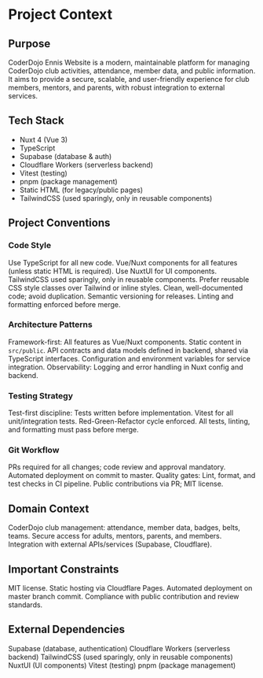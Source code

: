 # Project Context

## Purpose
CoderDojo Ennis Website is a modern, maintainable platform for managing CoderDojo club activities, attendance, member data, and public information. It aims to provide a secure, scalable, and user-friendly experience for club members, mentors, and parents, with robust integration to external services.

## Tech Stack
- Nuxt 4 (Vue 3)
- TypeScript
- Supabase (database & auth)
- Cloudflare Workers (serverless backend)
- Vitest (testing)
- pnpm (package management)
- Static HTML (for legacy/public pages)
- TailwindCSS (used sparingly, only in reusable components)

## Project Conventions

### Code Style
Use TypeScript for all new code.
Vue/Nuxt components for all features (unless static HTML is required).
Use NuxtUI for UI components.
TailwindCSS used sparingly, only in reusable components.
Prefer reusable CSS style classes over Tailwind or inline styles.
Clean, well-documented code; avoid duplication.
Semantic versioning for releases.
Linting and formatting enforced before merge.

### Architecture Patterns
Framework-first: All features as Vue/Nuxt components.
Static content in `src/public`.
API contracts and data models defined in backend, shared via TypeScript interfaces.
Configuration and environment variables for service integration.
Observability: Logging and error handling in Nuxt config and backend.

### Testing Strategy
Test-first discipline: Tests written before implementation.
Vitest for all unit/integration tests.
Red-Green-Refactor cycle enforced.
All tests, linting, and formatting must pass before merge.

### Git Workflow
PRs required for all changes; code review and approval mandatory.
Automated deployment on commit to master.
Quality gates: Lint, format, and test checks in CI pipeline.
Public contributions via PR; MIT license.

## Domain Context
CoderDojo club management: attendance, member data, badges, belts, teams.
Secure access for adults, mentors, parents, and members.
Integration with external APIs/services (Supabase, Cloudflare).

## Important Constraints
MIT license.
Static hosting via Cloudflare Pages.
Automated deployment on master branch commit.
Compliance with public contribution and review standards.

## External Dependencies
Supabase (database, authentication)
Cloudflare Workers (serverless backend)
TailwindCSS (used sparingly, only in reusable components)
NuxtUI (UI components)
Vitest (testing)
pnpm (package management)
